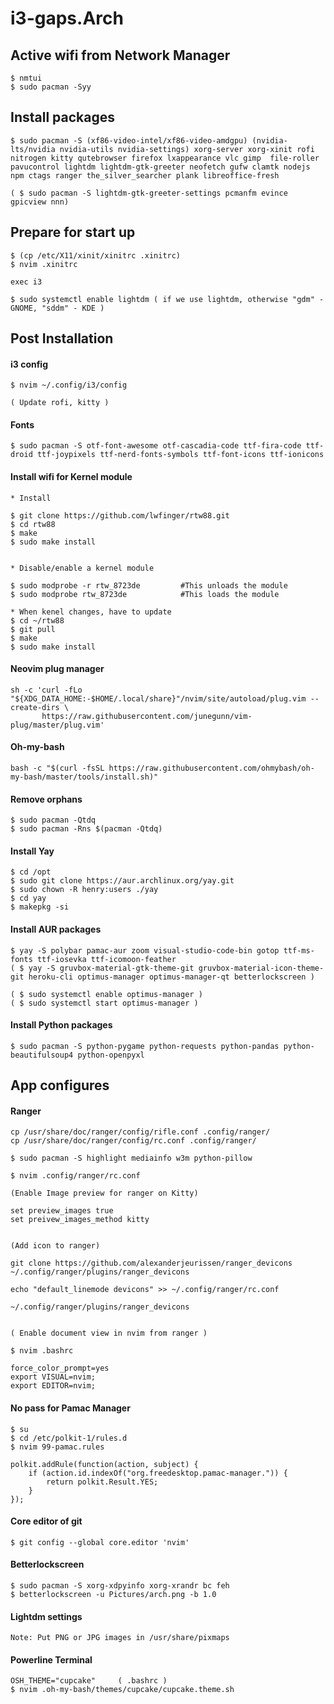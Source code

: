 # i3-gaps.Arch


## Active wifi from Network Manager
```
$ nmtui
$ sudo pacman -Syy
```

## Install packages
```
$ sudo pacman -S (xf86-video-intel/xf86-video-amdgpu) (nvidia-lts/nvidia nvidia-utils nvidia-settings) xorg-server xorg-xinit rofi nitrogen kitty qutebrowser firefox lxappearance vlc gimp  file-roller pavucontrol lightdm lightdm-gtk-greeter neofetch gufw clamtk nodejs npm ctags ranger the_silver_searcher plank libreoffice-fresh

( $ sudo pacman -S lightdm-gtk-greeter-settings pcmanfm evince gpicview nnn)
```
 
## Prepare for start up
```
$ (cp /etc/X11/xinit/xinitrc .xinitrc)
$ nvim .xinitrc

exec i3
```

```
$ sudo systemctl enable lightdm ( if we use lightdm, otherwise "gdm" - GNOME, "sddm" - KDE )
```



## Post Installation
#### i3 config
```
$ nvim ~/.config/i3/config

( Update rofi, kitty )
```

#### Fonts
```
$ sudo pacman -S otf-font-awesome otf-cascadia-code ttf-fira-code ttf-droid ttf-joypixels ttf-nerd-fonts-symbols ttf-font-icons ttf-ionicons 
```

#### Install wifi for Kernel module 
```
* Install

$ git clone https://github.com/lwfinger/rtw88.git
$ cd rtw88
$ make
$ sudo make install


* Disable/enable a kernel module

$ sudo modprobe -r rtw_8723de         #This unloads the module
$ sudo modprobe rtw_8723de            #This loads the module

* When kenel changes, have to update
$ cd ~/rtw88
$ git pull
$ make
$ sudo make install
```

#### Neovim plug manager
```
sh -c 'curl -fLo "${XDG_DATA_HOME:-$HOME/.local/share}"/nvim/site/autoload/plug.vim --create-dirs \
       https://raw.githubusercontent.com/junegunn/vim-plug/master/plug.vim'
```

#### Oh-my-bash
```
bash -c "$(curl -fsSL https://raw.githubusercontent.com/ohmybash/oh-my-bash/master/tools/install.sh)"
```

#### Remove orphans
```
$ sudo pacman -Qtdq
$ sudo pacman -Rns $(pacman -Qtdq)
```

#### Install Yay
```
$ cd /opt
$ sudo git clone https://aur.archlinux.org/yay.git
$ sudo chown -R henry:users ./yay
$ cd yay
$ makepkg -si
```

#### Install AUR packages
```
$ yay -S polybar pamac-aur zoom visual-studio-code-bin gotop ttf-ms-fonts ttf-iosevka ttf-icomoon-feather
( $ yay -S gruvbox-material-gtk-theme-git gruvbox-material-icon-theme-git heroku-cli optimus-manager optimus-manager-qt betterlockscreen )

( $ sudo systemctl enable optimus-manager )
( $ sudo systemctl start optimus-manager )
```

#### Install Python packages
```
$ sudo pacman -S python-pygame python-requests python-pandas python-beautifulsoup4 python-openpyxl
```



## App configures
#### Ranger
```
cp /usr/share/doc/ranger/config/rifle.conf .config/ranger/
cp /usr/share/doc/ranger/config/rc.conf .config/ranger/

$ sudo pacman -S highlight mediainfo w3m python-pillow

$ nvim .config/ranger/rc.conf

(Enable Image preview for ranger on Kitty)

set preview_images true
set preivew_images_method kitty


(Add icon to ranger)

git clone https://github.com/alexanderjeurissen/ranger_devicons ~/.config/ranger/plugins/ranger_devicons

echo "default_linemode devicons" >> ~/.config/ranger/rc.conf

~/.config/ranger/plugins/ranger_devicons   


( Enable document view in nvim from ranger )

$ nvim .bashrc

force_color_prompt=yes
export VISUAL=nvim;
export EDITOR=nvim;
```

#### No pass for Pamac Manager
```
$ su
$ cd /etc/polkit-1/rules.d
$ nvim 99-pamac.rules

polkit.addRule(function(action, subject) {
	if (action.id.indexOf("org.freedesktop.pamac-manager.")) {
		return polkit.Result.YES;
	}
});
```

#### Core editor of git
```
$ git config --global core.editor 'nvim'
```

#### Betterlockscreen
```
$ sudo pacman -S xorg-xdpyinfo xorg-xrandr bc feh
$ betterlockscreen -u Pictures/arch.png -b 1.0
```

#### Lightdm settings
```
Note: Put PNG or JPG images in /usr/share/pixmaps
```

#### Powerline Terminal
```
OSH_THEME="cupcake" 	( .bashrc )
$ nvim .oh-my-bash/themes/cupcake/cupcake.theme.sh
```
